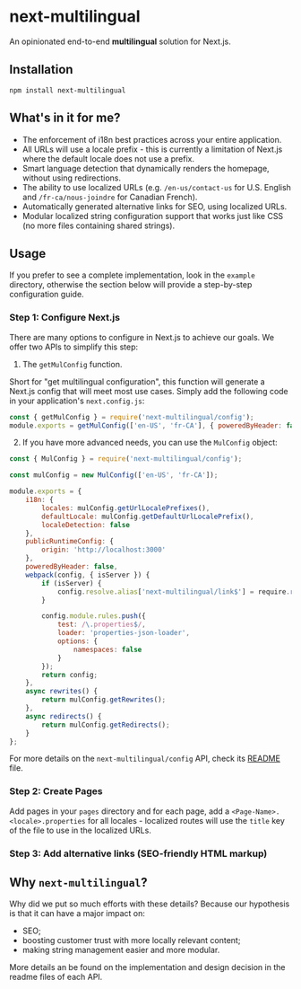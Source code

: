 # next-multilingual

An opinionated end-to-end **multilingual** solution for Next.js.

## Installation

```
npm install next-multilingual
```

## What's in it for me?

- The enforcement of i18n best practices across your entire application.
- All URLs will use a locale prefix - this is currently a limitation of Next.js where the default locale does not use a prefix.
- Smart language detection that dynamically renders the homepage, without using redirections.
- The ability to use localized URLs (e.g. `/en-us/contact-us` for U.S. English and `/fr-ca/nous-joindre` for Canadian French).
- Automatically generated alternative links for SEO, using localized URLs.
- Modular localized string configuration support that works just like CSS (no more files containing shared strings).

## Usage

If you prefer to see a complete implementation, look in the `example` directory, otherwise the section below will provide a
step-by-step configuration guide.

### Step 1: Configure Next.js

There are many options to configure in Next.js to achieve our goals. We offer two APIs to simplify this step:

1) The `getMulConfig` function.

Short for "get multilingual configuration", this function will generate a Next.js config that will meet most use cases. Simply add the following code in your application's `next.config.js`:

```js
const { getMulConfig } = require('next-multilingual/config');
module.exports = getMulConfig(['en-US', 'fr-CA'], { poweredByHeader: false });
```

2) If you have more advanced needs, you can use the `MulConfig` object:

```js
const { MulConfig } = require('next-multilingual/config');

const mulConfig = new MulConfig(['en-US', 'fr-CA']);

module.exports = {
    i18n: {
        locales: mulConfig.getUrlLocalePrefixes(),
        defaultLocale: mulConfig.getDefaultUrlLocalePrefix(),
        localeDetection: false
    },
    publicRuntimeConfig: {
        origin: 'http://localhost:3000'
    },
    poweredByHeader: false,
    webpack(config, { isServer }) {
        if (isServer) {
            config.resolve.alias['next-multilingual/link$'] = require.resolve('next-multilingual/link-ssr');
        }

        config.module.rules.push({
            test: /\.properties$/,
            loader: 'properties-json-loader',
            options: {
                namespaces: false
            }
        });
        return config;
    },
    async rewrites() {
        return mulConfig.getRewrites();
    },
    async redirects() {
        return mulConfig.getRedirects();
    }
};

```

For more details on the `next-multilingual/config` API, check its [README](./src/config/README.md) file.

### Step 2: Create Pages

Add pages in your `pages` directory and for each page, add a `<Page-Name>.<locale>.properties` for all locales - localized routes will use the `title` key of the file to use in the localized URLs.

### Step 3: Add alternative links (SEO-friendly HTML markup)


## Why `next-multilingual`?

Why did we put so much efforts with these details? Because our hypothesis is that it can have a major impact on:

- SEO;
- boosting customer trust with more locally relevant content;
- making string management easier and more modular.

More details an be found on the implementation and design decision in the readme files of each API. 